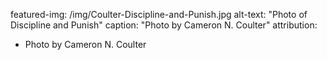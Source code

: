 featured-img: /img/Coulter-Discipline-and-Punish.jpg
alt-text: "Photo of Discipline and Punish"
caption: "Photo by Cameron N. Coulter"
attribution:
- Photo by Cameron N. Coulter
